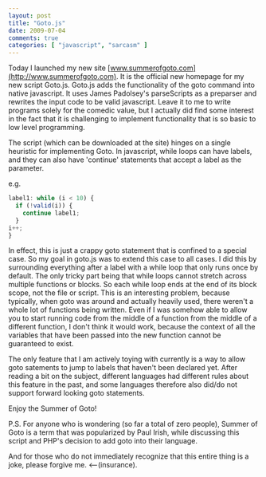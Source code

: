 ```yaml
---
layout: post
title: "Goto.js"
date: 2009-07-04
comments: true
categories: [ "javascript", "sarcasm" ]
---
```


Today I launched my new site [www.summerofgoto.com](http://www.summerofgoto.com). It is the official new homepage for my new script Goto.js. Goto.js adds the functionality of the goto command into native javascript. It uses James Padolsey's parseScripts as a preparser and rewrites the input code to be valid javascript. Leave it to me to write programs solely for the comedic value, but I actually did find some interest in the fact that it is challenging to implement functionality that is so basic to low level programming.

The script (which can be downloaded at the site) hinges on a single heuristic for implementing Goto. In javascript, while loops can have labels, and they can also have 'continue' statements that accept a label as the parameter.

e.g.

```javascript
label1: while (i < 10) {
  if (!valid(i)) {
    continue label1;
  }
i++;
}
```

In effect, this is just a crappy goto statement that is confined to a special case. So my goal in goto.js was to extend this case to all cases. I did this by surrounding everything after a label with a while loop that only runs once by default. The only tricky part being that while loops cannot stretch across multiple functions or blocks. So each while loop ends at the end of its block scope, not the file or script. This is an interesting problem, because typically, when goto was around and actually heavily used, there weren't a whole lot of functions being written. Even if I was somehow able to allow you to start running code from the middle of a function from the middle of a different function, I don't think it would work, because the context of all the variables that have been passed into the new function cannot be guaranteed to exist.

The only feature that I am actively toying with currently is a way to allow goto satements to jump to labels that haven't been declared yet. After reading a bit on the subject, different languages had different rules about this feature in the past, and some languages therefore also did/do not support forward looking goto statements.

Enjoy the Summer of Goto!

P.S. For anyone who is wondering (so far a total of zero people), Summer of Goto is a term that was popularized by Paul Irish, while discussing this script and PHP's decision to add goto into their language.

And for those who do not immediately recognize that this entire thing is a joke, please forgive me. <--(insurance).
